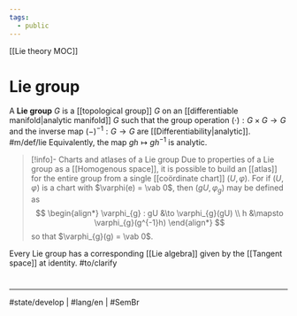 ```yaml
---
tags:
  - public
---
```

[[Lie theory MOC]]
# Lie group

A **Lie group** $G$ is a [[topological group]] $G$ on an [[differentiable manifold|analytic manifold]] $G$ such that the group operation $(\cdot) : G \times G \to G$ and the inverse map $(-)^{-1} : G \to G$ are [[Differentiability|analytic]]. #m/def/lie 
Equivalently, the map $gh \mapsto gh^{-1}$ is analytic.

> [!info]- Charts and atlases of a Lie group
> Due to properties of a Lie group as a [[Homogenous space]], it is possible to build an [[atlas]] for the entire group from a single [[coördinate chart]] $(U, \varphi)$.
> For if $(U, \varphi)$ is a chart with $\varphi(e) = \vab 0$, then $(gU, \varphi_{g})$ may be defined as
> $$
> \begin{align*}
> \varphi_{g} : gU &\to \varphi_{g}(gU) \\
> h &\mapsto \varphi_{g}(g^{-1}h)
> \end{align*}
> $$
> so that $\varphi_{g}(g) = \vab 0$.

Every Lie group has a corresponding [[Lie algebra]] given by the [[Tangent space]] at identity. #to/clarify


#
---
#state/develop | #lang/en | #SemBr 